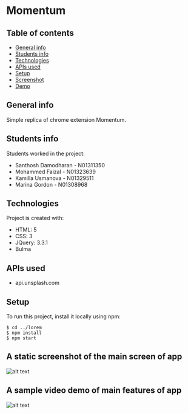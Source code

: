 # Momentum


## Table of contents
* [General info](#general-info)
* [Students info](#students-info)
* [Technologies](#technologies)
* [APIs used](#apis-used)
* [Setup](#setup)
* [Screenshot](#screenshot)
* [Demo](#demo)


## General info
Simple replica of chrome extension Momentum.

## Students info
Students worked in the project:
* Santhosh Damodharan - N01311350
* Mohammed Faizal - N01323639
* Kamilla Usmanova - N01329511
* Marina Gordon - N01308968

## Technologies
Project is created with:
* HTML: 5
* CSS: 3
* JQuery: 3.3.1
* Bulma
	
## APIs used
* api.unsplash.com

## Setup
To run this project, install it locally using npm:

```
$ cd ../lorem
$ npm install
$ npm start
```

## A static screenshot of the main screen of app
![alt text](http://url/to/img.png)

## A sample video demo of main features of app
![alt text](http://url/to/img.png)
